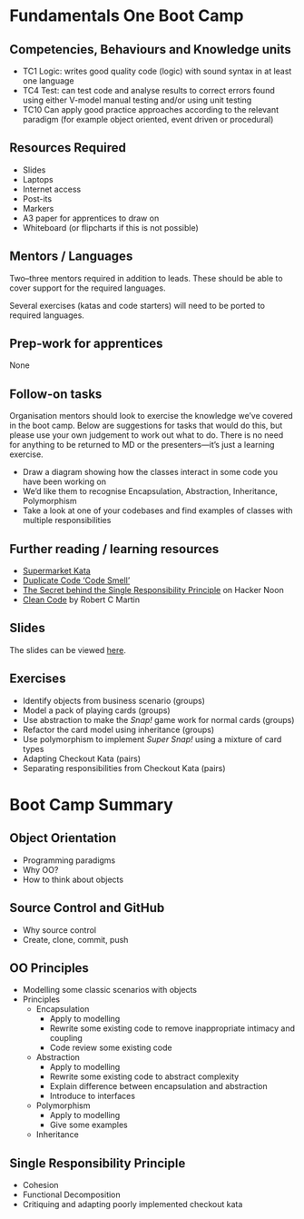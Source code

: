 <!--- ORGANISER THINGS TO CONSIDER 
- Which technical competencies, behaviours and knowledge module topics does the bootcamp cover/meet
- Structuring retros so that they can inform thinking for individual's personal learning records (off the job training record tab in their learning logs)
- Introducing some sort of test or quiz on basic concept learning points from the bootcamp to validate that they have taken stuff in, and provide organisation mentors with results to help them focus follow ups
--->

# Fundamentals One Boot Camp

## Competencies, Behaviours and Knowledge units

* TC1 Logic: writes good quality code (logic) with sound syntax in at least one language 
* TC4 Test: can test code and analyse results to correct errors found using either V-model manual testing and/or using unit testing
* TC10 Can apply good practice approaches according to the relevant paradigm (for example object oriented, event driven or procedural)

## Resources Required

* Slides
* Laptops
* Internet access
* Post-its
* Markers
* A3 paper for apprentices to draw on
* Whiteboard (or flipcharts if this is not possible)

## Mentors / Languages
 
Two–three mentors required in addition to leads. These should be able to cover support for the required languages.

Several exercises (katas and code starters) will need to be ported to required languages.

## Prep-work for apprentices

None

## Follow-on tasks

Organisation mentors should look to exercise the knowledge we’ve covered in the boot camp. Below are suggestions for tasks that would do this, but please use your own judgement to work out what to do. There is no need for anything to be returned to MD or the presenters—it’s just a learning exercise.

* Draw a diagram showing how the classes interact in some code you have been working on
* We’d like them to recognise Encapsulation, Abstraction, Inheritance, Polymorphism
* Take a look at one of your codebases and find examples of classes with multiple responsibilities

## Further reading / learning resources

<!--- For end of boot camp: Signposting for apprentices self study, further learning, online resources, practice etc. --->

* [Supermarket Kata](http://codekata.com/kata/kata09-back-to-the-checkout/)
* [Duplicate Code ‘Code Smell’](https://refactoring.guru/smells/duplicate-code)
* [The Secret behind the Single Responsibility Principle](https://hackernoon.com/the-secret-behind-the-single-responsibility-principle-e2f3692bae25) on Hacker Noon
* [Clean Code](https://www.amazon.co.uk/Clean-Code-Handbook-Software-Craftsmanship/dp/0132350882) by Robert C Martin
 
## Slides

The slides can be viewed [here](https://mcr-digital.github.io/apprentice-bootcamp-fundamentals-1/).
<!--- Link to slides used --->

## Exercises

* Identify objects from business scenario (groups)
* Model a pack of playing cards (groups)
* Use abstraction to make the _Snap!_ game work for normal cards (groups)
* Refactor the card model using inheritance (groups)
* Use polymorphism to implement _Super Snap!_ using a mixture of card types
* Adapting Checkout Kata (pairs)
* Separating responsibilities from Checkout Kata (pairs)

# Boot Camp Summary

## Object Orientation

* Programming paradigms
* Why OO?
* How to think about objects

## Source Control and GitHub

* Why source control
* Create, clone, commit, push

## OO Principles

* Modelling some classic scenarios with objects
* Principles
  * Encapsulation
    * Apply to modelling
    * Rewrite some existing code to remove inappropriate intimacy and coupling
    * Code review some existing code
  * Abstraction
    * Apply to modelling
    * Rewrite some existing code to abstract complexity
    * Explain difference between encapsulation and abstraction
    * Introduce to interfaces
  * Polymorphism
    * Apply to modelling
    * Give some examples
  * Inheritance

## Single Responsibility Principle

* Cohesion
* Functional Decomposition
* Critiquing and adapting poorly implemented checkout kata
